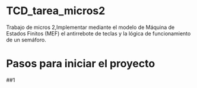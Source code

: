 # TCD_tarea_micros2
Trabajo de micros 2,Implementar mediante el modelo de Máquina de Estados Finitos (MEF) el antirrebote de teclas y la lógica de funcionamiento de un semáforo.

# Pasos para iniciar el proyecto
##1
